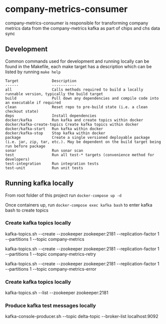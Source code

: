 company-metrics-consumer
=========================

company-metrics-consumer is responsible for transforming company metrics data from the company-metrics kafka as part of chips and chs data sync

## Development

Common commands used for development and running locally can be found in the Makefile, each make target has a 
description which can be listed by running `make help`

```text
Target               Description
------               -----------
all                  Calls methods required to build a locally runnable version, typically the build target
build                Pull down any dependencies and compile code into an executable if required
clean                Reset repo to pre-build state (i.e. a clean checkout state)
deps                 Install dependencies
docker/kafka         Run kafka and create topics within docker
docker/kafka-create-topics Create kafka topics within docker
docker/kafka-start   Run kafka within docker
docker/kafka-stop    Stop kafka within docker
package              Create a single versioned deployable package (i.e. jar, zip, tar, etc.). May be dependent on the build target being run before package
sonar                Run sonar scan
test                 Run all test-* targets (convenience method for developers)
test-integration     Run integration tests
test-unit            Run unit tests

```
## Running kafka locally
From root folder of this project run ```docker-compose up -d```

Once containers up, run ```docker-compose exec kafka bash``` to enter kafka bash to create topics

### Create kafka topics locally
kafka-topics.sh --create   --zookeeper zookeeper:2181   --replication-factor 1 --partitions 1   --topic company-metrics

kafka-topics.sh --create   --zookeeper zookeeper:2181   --replication-factor 1 --partitions 1   --topic company-metrics-retry

kafka-topics.sh --create   --zookeeper zookeeper:2181   --replication-factor 1 --partitions 1   --topic company-metrics-error

### Create kafka topics locally
kafka-topics.sh --list --zookeeper zookeeper:2181

### Produce kafka test messages locally
kafka-console-producer.sh --topic delta-topic --broker-list localhost:9092

#